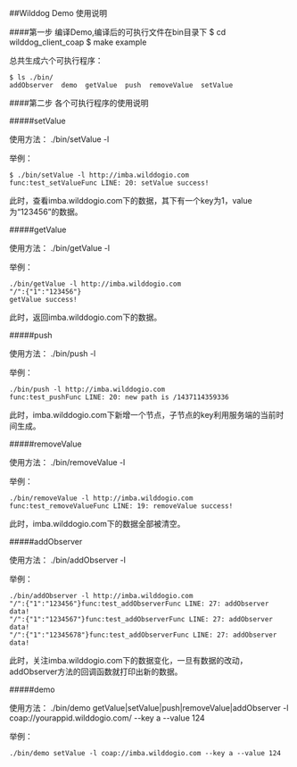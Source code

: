 ##Wilddog Demo 使用说明


####第一步 编译Demo,编译后的可执行文件在bin目录下
	$ cd wilddog_client_coap
	$ make example

 总共生成六个可执行程序：

	$ ls ./bin/
	addObserver  demo  getValue  push  removeValue  setValue

####第二步 各个可执行程序的使用说明

#####setValue

使用方法： ./bin/setValue -l <url>

举例：

	$ ./bin/setValue -l http://imba.wilddogio.com
	func:test_setValueFunc LINE: 20: setValue success!

此时，查看imba.wilddogio.com下的数据，其下有一个key为1，value为“123456”的数据。


#####getValue

使用方法： ./bin/getValue -l <url>

举例：

	./bin/getValue -l http://imba.wilddogio.com
	"/":{"1":"123456"}
	getValue success!

此时，返回imba.wilddogio.com下的数据。

#####push

使用方法： ./bin/push -l <url>

举例：

	./bin/push -l http://imba.wilddogio.com
	func:test_pushFunc LINE: 20: new path is /1437114359336

此时，imba.wilddogio.com下新增一个节点，子节点的key利用服务端的当前时间生成。


#####removeValue

使用方法： ./bin/removeValue -l <url>

举例：

	./bin/removeValue -l http://imba.wilddogio.com
	func:test_removeValueFunc LINE: 19: removeValue success!

此时，imba.wilddogio.com下的数据全部被清空。

#####addObserver

使用方法： ./bin/addObserver -l <url>

举例：

	./bin/addObserver -l http://imba.wilddogio.com
	"/":{"1":"123456"}func:test_addObserverFunc LINE: 27: addObserver data!
	"/":{"1":"1234567"}func:test_addObserverFunc LINE: 27: addObserver data!
	"/":{"1":"12345678"}func:test_addObserverFunc LINE: 27: addObserver data!

此时，关注imba.wilddogio.com下的数据变化，一旦有数据的改动，addObserver方法的回调函数就打印出新的数据。


#####demo

使用方法： ./bin/demo getValue|setValue|push|removeValue|addObserver -l coap://yourappid.wilddogio.com/ --key a --value 124

举例：

	./bin/demo setValue -l coap://imba.wilddogio.com --key a --value 124


